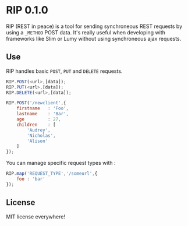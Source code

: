 RIP 0.1.0
=========

RIP (REST in peace) is a tool for sending synchroneous REST requests by using a `_METHOD` POST data. It's really useful when developing with frameworks like Slim or Lumy without using synchroneous ajax requests.

Use
---

RIP handles basic `POST`, `PUT` and `DELETE` requests.

```javascript
RIP.POST(<url>,[data]);
RIP.PUT(<url>,[data]);
RIP.DELETE(<url>,[data]);

RIP.POST('/newclient',{
    firstname   : 'Foo',
    lastname    : 'Bar',
    age         : 27,
    children    : [
        'Audrey',
        'Nicholas',
        'Alison'
    ]
});
```

You can manage specific request types with :

```javascript
RIP.map('REQUEST_TYPE','/someurl',{
    foo : 'bar'
});
```

License
-------

MIT license everywhere!
